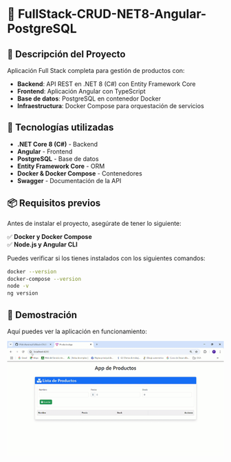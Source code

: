 # 🛒 FullStack-CRUD-NET8-Angular-PostgreSQL  
## 📌 Descripción del Proyecto

Aplicación Full Stack completa para gestión de productos con:
- **Backend**: API REST en .NET 8 (C#) con Entity Framework Core
- **Frontend**: Aplicación Angular con TypeScript
- **Base de datos**: PostgreSQL en contenedor Docker
- **Infraestructura**: Docker Compose para orquestación de servicios

  
## 🚀 Tecnologías utilizadas  
- **.NET Core 8 (C#)** - Backend  
- **Angular** - Frontend  
- **PostgreSQL** - Base de datos  
- **Entity Framework Core** - ORM  
- **Docker & Docker Compose** - Contenedores  
- **Swagger** - Documentación de la API  

## 📦 Requisitos previos  
Antes de instalar el proyecto, asegúrate de tener lo siguiente:  

✅ **Docker y Docker Compose**  
✅ **Node.js y Angular CLI**  

Puedes verificar si los tienes instalados con los siguientes comandos:  
```sh
docker --version
docker-compose --version
node -v
ng version
```

## 🎥 Demostración  

Aquí puedes ver la aplicación en funcionamiento:  

![Demo de la aplicación](./docs/demoColor.gif)


